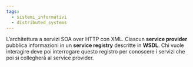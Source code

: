 ```yaml
---
tags:
  - sistemi_informativi
  - distributed_systems
---
```

L’architettura a servizi SOA over HTTP con XML.
Ciascun **service provider** pubblica informazioni in un **service registry** descritte in **WSDL**. Chi vuole interagire deve poi interrogare questo registro per conoscere i servizi che poi si collegherà al service provider. 